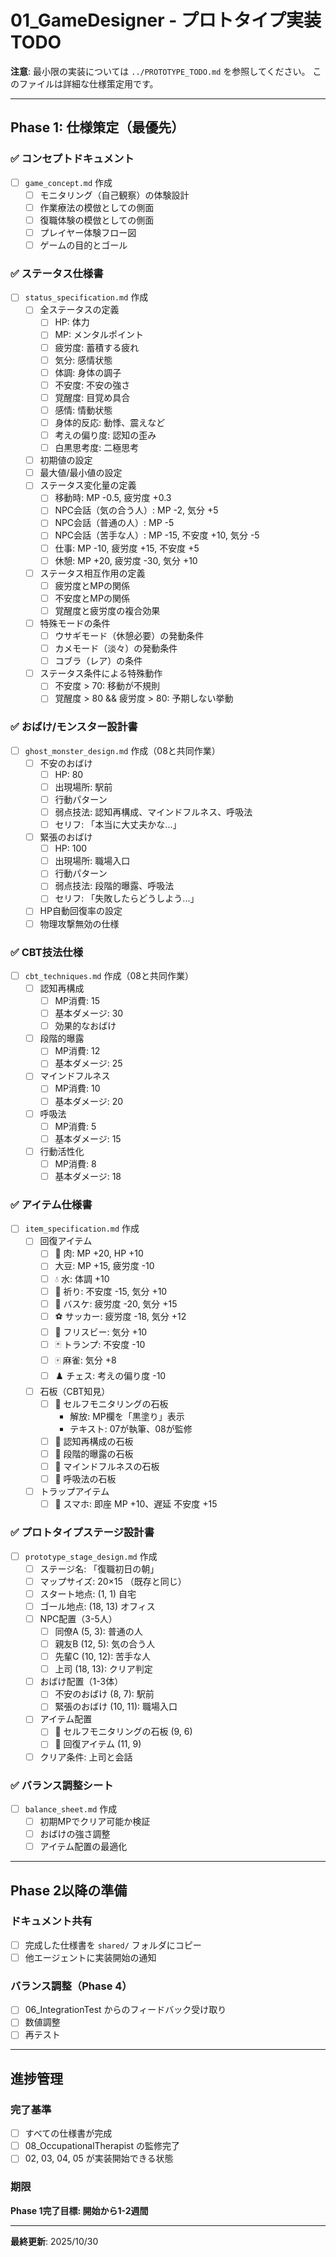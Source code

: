 # 01_GameDesigner - プロトタイプ実装TODO

**注意**: 最小限の実装については `../PROTOTYPE_TODO.md` を参照してください。
このファイルは詳細な仕様策定用です。

---

## Phase 1: 仕様策定（最優先）

### ✅ コンセプトドキュメント
- [ ] `game_concept.md` 作成
  - [ ] モニタリング（自己観察）の体験設計
  - [ ] 作業療法の模倣としての側面
  - [ ] 復職体験の模倣としての側面
  - [ ] プレイヤー体験フロー図
  - [ ] ゲームの目的とゴール

### ✅ ステータス仕様書
- [ ] `status_specification.md` 作成
  - [ ] 全ステータスの定義
    - [ ] HP: 体力
    - [ ] MP: メンタルポイント
    - [ ] 疲労度: 蓄積する疲れ
    - [ ] 気分: 感情状態
    - [ ] 体調: 身体の調子
    - [ ] 不安度: 不安の強さ
    - [ ] 覚醒度: 目覚め具合
    - [ ] 感情: 情動状態
    - [ ] 身体的反応: 動悸、震えなど
    - [ ] 考えの偏り度: 認知の歪み
    - [ ] 白黒思考度: 二極思考
  - [ ] 初期値の設定
  - [ ] 最大値/最小値の設定
  - [ ] ステータス変化量の定義
    - [ ] 移動時: MP -0.5, 疲労度 +0.3
    - [ ] NPC会話（気の合う人）: MP -2, 気分 +5
    - [ ] NPC会話（普通の人）: MP -5
    - [ ] NPC会話（苦手な人）: MP -15, 不安度 +10, 気分 -5
    - [ ] 仕事: MP -10, 疲労度 +15, 不安度 +5
    - [ ] 休憩: MP +20, 疲労度 -30, 気分 +10
  - [ ] ステータス相互作用の定義
    - [ ] 疲労度とMPの関係
    - [ ] 不安度とMPの関係
    - [ ] 覚醒度と疲労度の複合効果
  - [ ] 特殊モードの条件
    - [ ] ウサギモード（休憩必要）の発動条件
    - [ ] カメモード（淡々）の発動条件
    - [ ] コブラ（レア）の条件
  - [ ] ステータス条件による特殊動作
    - [ ] 不安度 > 70: 移動が不規則
    - [ ] 覚醒度 > 80 && 疲労度 > 80: 予期しない挙動

### ✅ おばけ/モンスター設計書
- [ ] `ghost_monster_design.md` 作成（08と共同作業）
  - [ ] 不安のおばけ
    - [ ] HP: 80
    - [ ] 出現場所: 駅前
    - [ ] 行動パターン
    - [ ] 弱点技法: 認知再構成、マインドフルネス、呼吸法
    - [ ] セリフ: 「本当に大丈夫かな...」
  - [ ] 緊張のおばけ
    - [ ] HP: 100
    - [ ] 出現場所: 職場入口
    - [ ] 行動パターン
    - [ ] 弱点技法: 段階的曝露、呼吸法
    - [ ] セリフ: 「失敗したらどうしよう...」
  - [ ] HP自動回復率の設定
  - [ ] 物理攻撃無効の仕様

### ✅ CBT技法仕様
- [ ] `cbt_techniques.md` 作成（08と共同作業）
  - [ ] 認知再構成
    - [ ] MP消費: 15
    - [ ] 基本ダメージ: 30
    - [ ] 効果的なおばけ
  - [ ] 段階的曝露
    - [ ] MP消費: 12
    - [ ] 基本ダメージ: 25
  - [ ] マインドフルネス
    - [ ] MP消費: 10
    - [ ] 基本ダメージ: 20
  - [ ] 呼吸法
    - [ ] MP消費: 5
    - [ ] 基本ダメージ: 15
  - [ ] 行動活性化
    - [ ] MP消費: 8
    - [ ] 基本ダメージ: 18

### ✅ アイテム仕様書
- [ ] `item_specification.md` 作成
  - [ ] 回復アイテム
    - [ ] 🍖 肉: MP +20, HP +10
    - [ ] 大豆: MP +15, 疲労度 -10
    - [ ] 💧 水: 体調 +10
    - [ ] 🙏 祈り: 不安度 -15, 気分 +10
    - [ ] 🏀 バスケ: 疲労度 -20, 気分 +15
    - [ ] ⚽️ サッカー: 疲労度 -18, 気分 +12
    - [ ] 🥏 フリスビー: 気分 +10
    - [ ] 🃏 トランプ: 不安度 -10
    - [ ] 🀄️ 麻雀: 気分 +8
    - [ ] ♟️ チェス: 考えの偏り度 -10
  - [ ] 石板（CBT知見）
    - [ ] 📖 セルフモニタリングの石板
      - 解放: MP欄を「黒塗り」表示
      - テキスト: 07が執筆、08が監修
    - [ ] 📖 認知再構成の石板
    - [ ] 📖 段階的曝露の石板
    - [ ] 📖 マインドフルネスの石板
    - [ ] 📖 呼吸法の石板
  - [ ] トラップアイテム
    - [ ] 📱 スマホ: 即座 MP +10、遅延 不安度 +15

### ✅ プロトタイプステージ設計書
- [ ] `prototype_stage_design.md` 作成
  - [ ] ステージ名: 「復職初日の朝」
  - [ ] マップサイズ: 20×15 （既存と同じ）
  - [ ] スタート地点: (1, 1) 自宅
  - [ ] ゴール地点: (18, 13) オフィス
  - [ ] NPC配置（3-5人）
    - [ ] 同僚A (5, 3): 普通の人
    - [ ] 親友B (12, 5): 気の合う人
    - [ ] 先輩C (10, 12): 苦手な人
    - [ ] 上司 (18, 13): クリア判定
  - [ ] おばけ配置（1-3体）
    - [ ] 不安のおばけ (8, 7): 駅前
    - [ ] 緊張のおばけ (10, 11): 職場入口
  - [ ] アイテム配置
    - [ ] 📖 セルフモニタリングの石板 (9, 6)
    - [ ] 🍖 回復アイテム (11, 9)
  - [ ] クリア条件: 上司と会話

### ✅ バランス調整シート
- [ ] `balance_sheet.md` 作成
  - [ ] 初期MPでクリア可能か検証
  - [ ] おばけの強さ調整
  - [ ] アイテム配置の最適化

---

## Phase 2以降の準備

### ドキュメント共有
- [ ] 完成した仕様書を `shared/` フォルダにコピー
- [ ] 他エージェントに実装開始の通知

### バランス調整（Phase 4）
- [ ] 06_IntegrationTest からのフィードバック受け取り
- [ ] 数値調整
- [ ] 再テスト

---

## 進捗管理

### 完了基準
- [ ] すべての仕様書が完成
- [ ] 08_OccupationalTherapist の監修完了
- [ ] 02, 03, 04, 05 が実装開始できる状態

### 期限
**Phase 1完了目標: 開始から1-2週間**

---

**最終更新**: 2025/10/30

